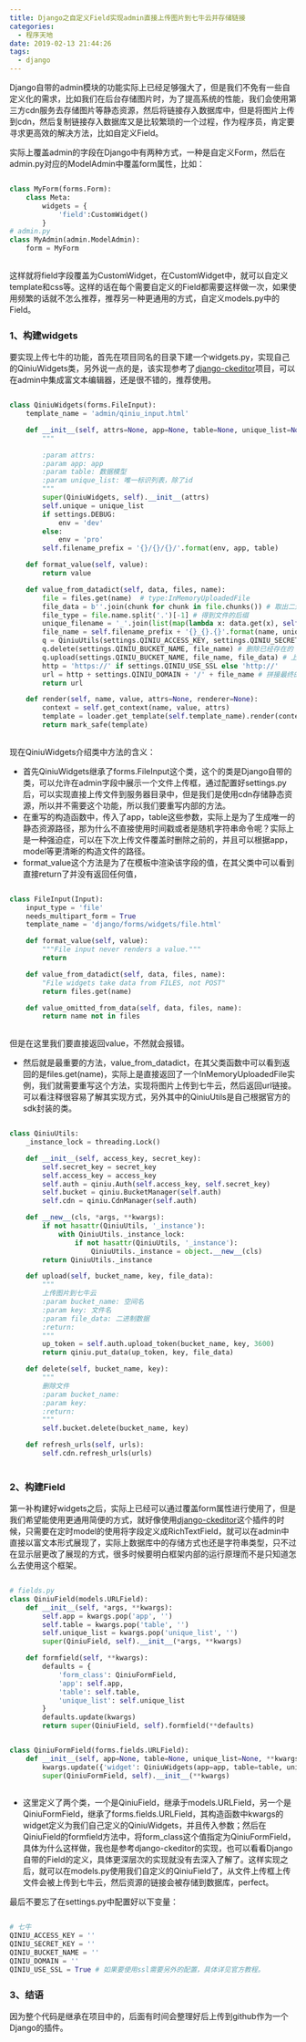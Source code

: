 ```yaml
---
title: Django之自定义Field实现admin直接上传图片到七牛云并存储链接
categories: 
  - 程序天地
date: 2019-02-13 21:44:26
tags:
  - django
---
```

Django自带的admin模块的功能实际上已经足够强大了，但是我们不免有一些自定义化的需求，比如我们在后台存储图片时，为了提高系统的性能，我们会使用第三方cdn服务去存储图片等静态资源，然后将链接存入数据库中，但是将图片上传到cdn，然后复制链接存入数据库又是比较繁琐的一个过程，作为程序员，肯定要寻求更高效的解决方法，比如自定义Field。

实际上覆盖admin的字段在Django中有两种方式，一种是自定义Form，然后在admin.py对应的ModelAdmin中覆盖form属性，比如：

```python

class MyForm(forms.Form):
    class Meta:
        widgets = {
            'field':CustomWidget()
        }
# admin.py
class MyAdmin(admin.ModelAdmin):
    form = MyForm
    
```

这样就将field字段覆盖为CustomWidget，在CustomWidget中，就可以自定义template和css等。这样的话在每个需要自定义的Field都需要这样做一次，如果使用频繁的话就不怎么推荐，推荐另一种更通用的方式，自定义models.py中的Field。

### 1、构建widgets
要实现上传七牛的功能，首先在项目同名的目录下建一个widgets.py，实现自己的QiniuWidgets类，另外说一点的是，该实现参考了[django-ckeditor]( https://github.com/django-ckeditor/django-ckeditor )项目，可以在admin中集成富文本编辑器，还是很不错的，推荐使用。

```python

class QiniuWidgets(forms.FileInput):
    template_name = 'admin/qiniu_input.html'

    def __init__(self, attrs=None, app=None, table=None, unique_list=None):
        """

        :param attrs:
        :param app: app
        :param table: 数据模型
        :param unique_list: 唯一标识列表，除了id
        """
        super(QiniuWidgets, self).__init__(attrs)
        self.unique = unique_list
        if settings.DEBUG:
            env = 'dev'
        else:
            env = 'pro'
        self.filename_prefix = '{}/{}/{}/'.format(env, app, table)

    def format_value(self, value):
        return value

    def value_from_datadict(self, data, files, name):
        file = files.get(name)  # type:InMemoryUploadedFile
        file_data = b''.join(chunk for chunk in file.chunks()) # 取出二进制数据
        file_type = file.name.split('.')[-1] # 得到文件的后缀
        unique_filename = '_'.join(list(map(lambda x: data.get(x), self.unique))) 
        file_name = self.filename_prefix + '{}_{}.{}'.format(name, unique_filename, file_type) # 构造文件的唯一文件名
        q = QiniuUtils(settings.QINIU_ACCESS_KEY, settings.QINIU_SECRET_KEY) # 七牛上传实例
        q.delete(settings.QINIU_BUCKET_NAME, file_name) # 删除已经存在的
        q.upload(settings.QINIU_BUCKET_NAME, file_name, file_data) # 上传新的
        http = 'https://' if settings.QINIU_USE_SSL else 'http://' 
        url = http + settings.QINIU_DOMAIN + '/' + file_name # 拼接最终的url
        return url

    def render(self, name, value, attrs=None, renderer=None):
        context = self.get_context(name, value, attrs)
        template = loader.get_template(self.template_name).render(context)
        return mark_safe(template)
        
```

现在QiniuWidgets介绍类中方法的含义：
* 首先QiniuWidgets继承了forms.FileInput这个类，这个的类是Django自带的类，可以允许在admin字段中展示一个文件上传框，通过配置好settings.py后，可以实现直接上传文件到服务器目录中，但是我们是使用cdn存储静态资源，所以并不需要这个功能，所以我们要重写内部的方法。
* 在重写的构造函数中，传入了app，table这些参数，实际上是为了生成唯一的静态资源路径，那为什么不直接使用时间戳或者是随机字符串命令呢？实际上是一种强迫症，可以在下次上传文件覆盖时删除之前的，并且可以根据app，model等更清晰的构造文件的路径。
* format_value这个方法是为了在模板中渲染该字段的值，在其父类中可以看到直接return了并没有返回任何值，

```python

class FileInput(Input):
    input_type = 'file'
    needs_multipart_form = True
    template_name = 'django/forms/widgets/file.html'

    def format_value(self, value):
        """File input never renders a value."""
        return

    def value_from_datadict(self, data, files, name):
        "File widgets take data from FILES, not POST"
        return files.get(name)

    def value_omitted_from_data(self, data, files, name):
        return name not in files
        
```

但是在这里我们要直接返回value，不然就会报错。
* 然后就是最重要的方法，value_from_datadict，在其父类函数中可以看到返回的是files.get(name)，实际上是直接返回了一个InMemoryUploadedFile实例，我们就需要重写这个方法，实现将图片上传到七牛云，然后返回url链接。可以看注释很容易了解其实现方式，另外其中的QiniuUtils是自己根据官方的sdk封装的类。

```python

class QiniuUtils:
    _instance_lock = threading.Lock()

    def __init__(self, access_key, secret_key):
        self.secret_key = secret_key
        self.access_key = access_key
        self.auth = qiniu.Auth(self.access_key, self.secret_key)
        self.bucket = qiniu.BucketManager(self.auth)
        self.cdn = qiniu.CdnManager(self.auth)

    def __new__(cls, *args, **kwargs):
        if not hasattr(QiniuUtils, '_instance'):
            with QiniuUtils._instance_lock:
                if not hasattr(QiniuUtils, '_instance'):
                    QiniuUtils._instance = object.__new__(cls)
        return QiniuUtils._instance

    def upload(self, bucket_name, key, file_data):
        """
        上传图片到七牛云
        :param bucket_name: 空间名
        :param key: 文件名
        :param file_data: 二进制数据
        :return:
        """
        up_token = self.auth.upload_token(bucket_name, key, 3600)
        return qiniu.put_data(up_token, key, file_data)

    def delete(self, bucket_name, key):
        """
        删除文件
        :param bucket_name:
        :param key:
        :return:
        """
        self.bucket.delete(bucket_name, key)

    def refresh_urls(self, urls):
        self.cdn.refresh_urls(urls)
        
```

### 2、构建Field
第一补构建好widgets之后，实际上已经可以通过覆盖form属性进行使用了，但是我们希望能使用更通用简便的方式，就好像使用[django-ckeditor]( https://github.com/django-ckeditor/django-ckeditor )这个插件的时候，只需要在定时model的使用将字段定义成RichTextField，就可以在admin中直接以富文本形式展现了，实际上数据库中的存储方式也还是字符串类型，只不过在显示层更改了展现的方式，很多时候要明白框架内部的运行原理而不是只知道怎么去使用这个框架。

```python

# fields.py
class QiniuField(models.URLField):
    def __init__(self, *args, **kwargs):
        self.app = kwargs.pop('app', '')
        self.table = kwargs.pop('table', '')
        self.unique_list = kwargs.pop('unique_list', '')
        super(QiniuField, self).__init__(*args, **kwargs)

    def formfield(self, **kwargs):
        defaults = {
            'form_class': QiniuFormField,
            'app': self.app,
            'table': self.table,
            'unique_list': self.unique_list
        }
        defaults.update(kwargs)
        return super(QiniuField, self).formfield(**defaults)


class QiniuFormField(forms.fields.URLField):
    def __init__(self, app=None, table=None, unique_list=None, **kwargs):
        kwargs.update({'widget': QiniuWidgets(app=app, table=table, unique_list=unique_list)})
        super(QiniuFormField, self).__init__(**kwargs)
        
```

* 这里定义了两个类，一个是QiniuField，继承于models.URLField，另一个是QiniuFormField，继承了forms.fields.URLField，其构造函数中kwargs的widget定义为我们自己定义的QiniuWidgets，并且传入参数；然后在QiniuField的formfield方法中，将form_class这个值指定为QiniuFormField，具体为什么这样做，我也是参考django-ckeditor的实现，也可以看看Django自带的Field的定义，具体更深层次的实现就没有去深入了解了。这样实现之后，就可以在models.py使用我们自定义的QiniuField了，从文件上传框上传文件会被上传到七牛云，然后资源的链接会被存储到数据库，perfect。

最后不要忘了在settings.py中配置好以下变量：

```python

# 七牛
QINIU_ACCESS_KEY = ''
QINIU_SECRET_KEY = ''
QINIU_BUCKET_NAME = ''
QINIU_DOMAIN = ''
QINIU_USE_SSL = True # 如果要使用ssl需要另外的配置，具体详见官方教程。

```

### 3、结语
因为整个代码是继承在项目中的，后面有时间会整理好后上传到github作为一个Django的插件。